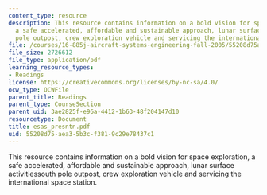 ```yaml
---
content_type: resource
description: This resource contains information on a bold vision for space exploration,
  a safe accelerated, affordable and sustainable approach, lunar surface activitiessouth
  pole outpost, crew exploration vehicle and servicing the international space station.
file: /courses/16-885j-aircraft-systems-engineering-fall-2005/55208d75aea35b3cf3819c29e78437c1_esas_presntn.pdf
file_size: 2726612
file_type: application/pdf
learning_resource_types:
- Readings
license: https://creativecommons.org/licenses/by-nc-sa/4.0/
ocw_type: OCWFile
parent_title: Readings
parent_type: CourseSection
parent_uid: 3ae2825f-e96a-4412-1b63-48f204147d10
resourcetype: Document
title: esas_presntn.pdf
uid: 55208d75-aea3-5b3c-f381-9c29e78437c1
---
```

This resource contains information on a bold vision for space exploration, a safe accelerated, affordable and sustainable approach, lunar surface activitiessouth pole outpost, crew exploration vehicle and servicing the international space station.